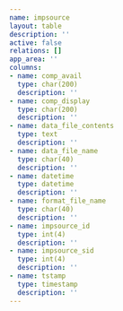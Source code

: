 ```yaml
---
name: impsource
layout: table
description: ''
active: false
relations: []
app_area: ''
columns:
- name: comp_avail
  type: char(200)
  description: ''
- name: comp_display
  type: char(200)
  description: ''
- name: data_file_contents
  type: text
  description: ''
- name: data_file_name
  type: char(40)
  description: ''
- name: datetime
  type: datetime
  description: ''
- name: format_file_name
  type: char(40)
  description: ''
- name: impsource_id
  type: int(4)
  description: ''
- name: impsource_sid
  type: int(4)
  description: ''
- name: tstamp
  type: timestamp
  description: ''
---
```


